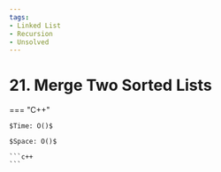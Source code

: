 ```yaml
---
tags:
- Linked List
- Recursion
- Unsolved
---
```



# 21. Merge Two Sorted Lists

=== "C++"

    $Time: O()$

    $Space: O()$

    ```c++
    ```